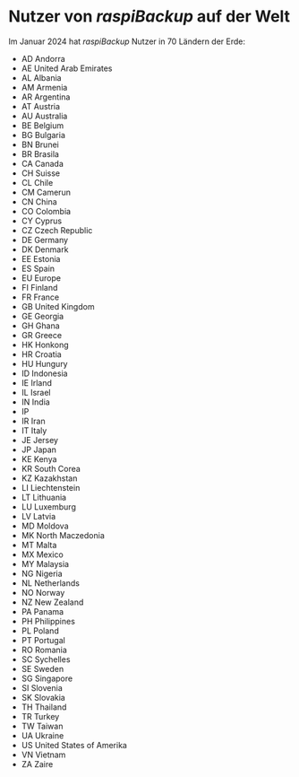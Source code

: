 # Nutzer von *raspiBackup* auf der Welt

Im Januar 2024 hat *raspiBackup* Nutzer in 70 Ländern der Erde:

- AD Andorra
- AE United Arab Emirates
- AL Albania
- AM Armenia
- AR Argentina
- AT Austria
- AU Australia
- BE Belgium
- BG Bulgaria
- BN Brunei
- BR Brasila
- CA Canada
- CH Suisse
- CL Chile
- CM Camerun
- CN China
- CO Colombia
- CY Cyprus
- CZ Czech Republic
- DE Germany
- DK Denmark
- EE Estonia
- ES Spain
- EU Europe
- FI Finland
- FR France
- GB United Kingdom
- GE Georgia
- GH Ghana
- GR Greece
- HK Honkong
- HR Croatia
- HU Hungury
- ID Indonesia
- IE Irland
- IL Israel
- IN India
- IP
- IR Iran
- IT Italy
- JE Jersey
- JP Japan
- KE Kenya
- KR South Corea
- KZ Kazakhstan
- LI Liechtenstein
- LT Lithuania
- LU Luxemburg
- LV Latvia
- MD Moldova
- MK North Maczedonia
- MT Malta
- MX Mexico
- MY Malaysia
- NG Nigeria
- NL Netherlands
- NO Norway
- NZ New Zealand
- PA Panama
- PH Philippines
- PL Poland
- PT Portugal
- RO Romania
- SC Sychelles
- SE Sweden
- SG Singapore
- SI Slovenia
- SK Slovakia
- TH Thailand
- TR Turkey
- TW Taiwan
- UA Ukraine
- US United States of Amerika
- VN Vietnam
- ZA Zaire

[.status]: rst
[.source]: https://www.linux-tips-and-tricks.de/de/raspibackupcategoried/546-raspibackup-benutzer-aus-aller-welt
[.source]: https://www.linux-tips-and-tricks.de/en/raspibackupcategorye/547-raspibackup-list-of-countries-raspibackup-is-used-in-the-world
